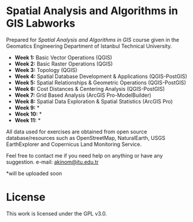 # Spatial Analysis and Algorithms in GIS Labworks

Prepared for _Spatial Analysis and Algorithms in GIS_ course given in the Geomatics Engineering Department of Istanbul Technical University.

* __Week 1:__ Basic Vector Operations (QGIS)
* __Week 2:__ Basic Raster Operations (QGIS)
* __Week 3:__ Topology (QGIS)
* __Week 4:__ Spatial Database Development & Applications (QGIS-PostGIS)
* __Week 5:__ Spatial Relationships & Geometric Operations (QGIS-PostGIS)
* __Week 6:__ Cost Distances & Centering Analysis (QGIS-PostGIS)
* __Week 7:__ Grid Based Analysis (ArcGIS Pro-ModelBuilder)
* __Week 8:__ Spatial Data Exploration & Spatial Statistics (ArcGIS Pro)
* __Week 9:__ *
* __Week 10:__ *
* __Week 11:__ *

All data used for exercises are obtained from open source database/resources such as OpenStreetMap, NaturalEarth, USGS EarthExplorer and Copernicus Land Monitoring Service.

Feel free to contact me if you need help on anything or have any suggestion.
e-mail: akinom@itu.edu.tr

*will be uploaded soon

# License

This work is licensed under the GPL v3.0.
